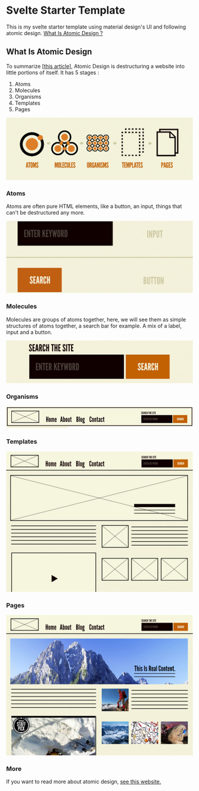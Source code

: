 # Svelte Starter Template

This is my svelte starter template using material design's UI and following atomic design. [What Is Atomic Design ?](#what-is-atomic-design)

## What Is Atomic Design

To summarize [[this article]](https://atomicdesign.bradfrost.com/chapter-2/), Atomic Design is destructuring a website into little portions of itself. It has 5 stages :

1. Atoms
2. Molecules
3. Organisms
4. Templates
5. Pages

![Atomic Design Process](readme/atomic-design-process.png)

### Atoms

Atoms are often pure HTML elements, like a button, an input, things that can't be destructured any more.

![Atomic Design Atoms](readme/atomic-design-atoms.png)

### Molecules

Molecules are groups of atoms together, here, we will see them as simple structures of atoms together, a search bar for example. A mix of a label, input and a button.

![Atomic Design Molecules](readme/atomic-design-molecules.png)

### Organisms

![Atomic Design Organisms](readme/atomic-design-organisms.png)

### Templates

![Atomic Design Templates](readme/atomic-design-templates.png)

### Pages

![Atomic Design Pages](readme/atomic-design-pages.png)

### More

If you want to read more about atomic design, [see this website.](https://atomicdesign.bradfrost.com/)
